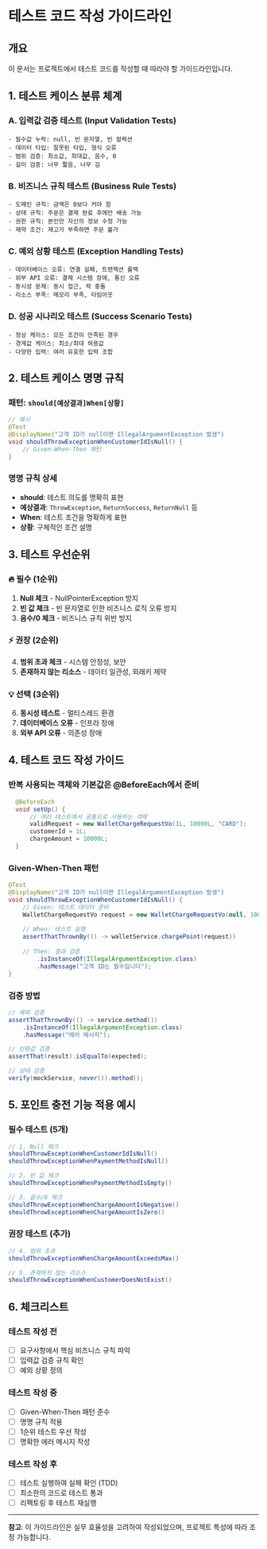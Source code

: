 # 테스트 코드 작성 가이드라인

## 개요
이 문서는 프로젝트에서 테스트 코드를 작성할 때 따라야 할 가이드라인입니다.

## 1. 테스트 케이스 분류 체계

### A. 입력값 검증 테스트 (Input Validation Tests)
```
- 필수값 누락: null, 빈 문자열, 빈 컬렉션
- 데이터 타입: 잘못된 타입, 형식 오류
- 범위 검증: 최소값, 최대값, 음수, 0
- 길이 검증: 너무 짧음, 너무 김
```

### B. 비즈니스 규칙 테스트 (Business Rule Tests)
```
- 도메인 규칙: 금액은 0보다 커야 함
- 상태 규칙: 주문은 결제 완료 후에만 배송 가능
- 권한 규칙: 본인만 자신의 정보 수정 가능
- 제약 조건: 재고가 부족하면 주문 불가
```

### C. 예외 상황 테스트 (Exception Handling Tests)
```
- 데이터베이스 오류: 연결 실패, 트랜잭션 롤백
- 외부 API 오류: 결제 시스템 장애, 통신 오류
- 동시성 문제: 동시 접근, 락 충돌
- 리소스 부족: 메모리 부족, 타임아웃
```

### D. 성공 시나리오 테스트 (Success Scenario Tests)
```
- 정상 케이스: 모든 조건이 만족된 경우
- 경계값 케이스: 최소/최대 허용값
- 다양한 입력: 여러 유효한 입력 조합
```

## 2. 테스트 케이스 명명 규칙

### 패턴: `should[예상결과]When[상황]`

```java
// 예시
@Test
@DisplayName("고객 ID가 null이면 IllegalArgumentException 발생")
void shouldThrowExceptionWhenCustomerIdIsNull() {
    // Given-When-Then 패턴
}
```

### 명명 규칙 상세
- **should**: 테스트 의도를 명확히 표현
- **예상결과**: `ThrowException`, `ReturnSuccess`, `ReturnNull` 등
- **When**: 테스트 조건을 명확하게 표현
- **상황**: 구체적인 조건 설명

## 3. 테스트 우선순위

### 🔥 필수 (1순위)
1. **Null 체크** - NullPointerException 방지
2. **빈 값 체크** - 빈 문자열로 인한 비즈니스 로직 오류 방지
3. **음수/0 체크** - 비즈니스 규칙 위반 방지

### ⚡ 권장 (2순위)
4. **범위 초과 체크** - 시스템 안정성, 보안
5. **존재하지 않는 리소스** - 데이터 일관성, 외래키 제약

### 💡 선택 (3순위)
6. **동시성 테스트** - 멀티스레드 환경
7. **데이터베이스 오류** - 인프라 장애
8. **외부 API 오류** - 의존성 장애

## 4. 테스트 코드 작성 가이드

### 반복 사용되는 객체와 기본값은 @BeforeEach에서 준비
```java
  @BeforeEach
  void setUp() {
      // 여러 테스트에서 공통으로 사용하는 객체
      validRequest = new WalletChargeRequestVo(1L, 10000L, "CARD");
      customerId = 1L;
      chargeAmount = 10000L;
  }
```

### Given-When-Then 패턴
```java
@Test
@DisplayName("고객 ID가 null이면 IllegalArgumentException 발생")
void shouldThrowExceptionWhenCustomerIdIsNull() {
    // Given: 테스트 데이터 준비
    WalletChargeRequestVo request = new WalletChargeRequestVo(null, 10000L, "CARD");
    
    // When: 테스트 실행
    assertThatThrownBy(() -> walletService.chargePoint(request))
    
    // Then: 결과 검증
        .isInstanceOf(IllegalArgumentException.class)
        .hasMessage("고객 ID는 필수입니다");
}
```

### 검증 방법
```java
// 예외 검증
assertThatThrownBy(() -> service.method())
    .isInstanceOf(IllegalArgumentException.class)
    .hasMessage("에러 메시지");

// 반환값 검증
assertThat(result).isEqualTo(expected);

// 상태 검증
verify(mockService, never()).method();
```

## 5. 포인트 충전 기능 적용 예시

### 필수 테스트 (5개)
```java
// 1. Null 체크
shouldThrowExceptionWhenCustomerIdIsNull()
shouldThrowExceptionWhenPaymentMethodIsNull()

// 2. 빈 값 체크
shouldThrowExceptionWhenPaymentMethodIsEmpty()

// 3. 음수/0 체크
shouldThrowExceptionWhenChargeAmountIsNegative()
shouldThrowExceptionWhenChargeAmountIsZero()
```

### 권장 테스트 (추가)
```java
// 4. 범위 초과
shouldThrowExceptionWhenChargeAmountExceedsMax()

// 5. 존재하지 않는 리소스
shouldThrowExceptionWhenCustomerDoesNotExist()
```

## 6. 체크리스트

### 테스트 작성 전
- [ ] 요구사항에서 핵심 비즈니스 규칙 파악
- [ ] 입력값 검증 규칙 확인
- [ ] 예외 상황 정의

### 테스트 작성 중
- [ ] Given-When-Then 패턴 준수
- [ ] 명명 규칙 적용
- [ ] 1순위 테스트 우선 작성
- [ ] 명확한 에러 메시지 작성

### 테스트 작성 후
- [ ] 테스트 실행하여 실패 확인 (TDD)
- [ ] 최소한의 코드로 테스트 통과
- [ ] 리팩토링 후 테스트 재실행

---

**참고**: 이 가이드라인은 실무 효율성을 고려하여 작성되었으며, 프로젝트 특성에 따라 조정 가능합니다.

